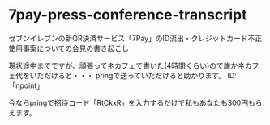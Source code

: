 # 7pay-press-conference-transcript
セブンイレブンの新QR決済サービス「7Pay」のID流出・クレジットカード不正使用事案についての会見の書き起こし

現状途中までですが、頑張ってネカフェで書いた(4時間くらい)ので誰かネカフェ代をいただけると・・・
pringで送っていただけると助かります。
ID: 「npoint」

今ならpringで招待コード「RtCkxR」を入力するだけで私もあなたも300円もらえます。
